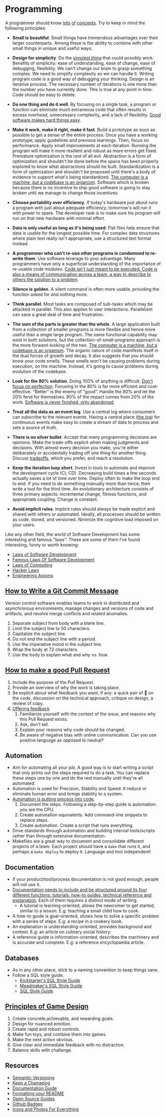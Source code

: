 # Programming

A programmer should know [lots](http://programmer.97things.oreilly.com/wiki/index.php/Contributions_Appearing_in_the_Book) [of](http://www.artima.com/weblogs/viewpost.jsp?thread=331531) [concepts](http://programmer.97things.oreilly.com/wiki/index.php/Other_Edited_Contributions). Try to keep in mind the following principles:

- **Small is beautiful**.
  Small things have tremendous advantages over their larger counterparts.
  Among these is the ability to combine with other small things in unique and useful ways.

- **Design for simplicity**.
  Do the [simplest thing](https://landing.google.com/sre/book/chapters/simplicity.html) that could possibly work.
  Benefits of simplicity: ease of understanding, ease of change, ease of debugging, flexibility.
  We can't change our brain to grasp something complex. We need to simplify complexity so we can handle it.
  Writing program code is a good way of debugging your thinking.
  Design is an iterative process. The necessary number of iterations is one more than the number you have currently done. This is true at any point in time.
  Code should be easy to delete.

- **Do one thing and do it well**.
  By focusing on a single task, a program or function can eliminate much extraneous code that often results in excess overhead, unnecessary complexity, and a lack of flexibility. [Good software makes hard things easy](https://medium.com/s/story/notes-to-myself-on-software-engineering-c890f16f4e4d).

- **Make it work, make it right, make it fast**.
  Build a prototype as soon as possible to get a sense of the entire process.
  Once you have a working prototype, apply guidelines and previous learnings. Then, focus on performance.
  Apply small improvements at each iteration. Running the program will make it more resilient and robust as more errors get fixed.
  Premature optimization is the root of all evil. Abstraction is a form of optimization and shouldn't be done before the space has been properly explored to know what abstractions should be built. Standardization is a form of optimization and shouldn't be proposed until there's a body of evidence to support what's being standardized.
  [The computer is a machine, but a codebase is an organism](https://meltingasphalt.com/a-codebase-is-an-organism/).
  Software which is broken because there is no incentive to ship good software is going to stay broken until we manage to change those incentives.

- **Choose portability over efficiency**.
  If today's hardware just about runs a program with just about adequate efficiency, tomorrow's will run it with power to spare.
  The developer task is to make sure his program will run on that new hardware with minimal effort.

- **Data is only useful as long as it's being used**.
  Flat files help ensure that data is usable for the longest possible time.
  For complex data structures where plain text really isn't appropriate, use a structured text format instead.

- **A programmer who can't re-use other programs is condemned to re-write them**.
  Use software leverage to your advantage.
  Many programmers have only a superficial understanding of the importance of re-usable code modules.
  [Code isn't just meant to be executed. Code is also a means of communication across a team, a way to describe to others the solution to a problem](https://medium.com/s/story/notes-to-myself-on-software-engineering-c890f16f4e4d).

- **Silence is golden**.
  A silent command is often more usable, providing the function asked for and nothing more.

- **Think parallel**.
  Most tasks are composed of sub-tasks which may be attacked in parallel.
  This also applies to user interactions.
  Parallelism can save a great deal of time and frustration.

- **The sum of the parts is greater than the whole**.
  A large application built from a collection of smaller programs is more flexible and hence more useful than a single large program.
  The same functional capability may exist in both solutions, but the collection-of-small-programs approach is the more forward-looking of the two.
  [The computer is a machine, but a codebase is an organism](https://meltingasphalt.com/a-codebase-is-an-organism/). The organic nature of code manifests itself in the dual forces of growth and decay. It also suggests that you should know your code smells. These smells won't be causing problems during execution, on the machine. Instead, it's going to cause problems during evolution of the codebase.

- **Look for the 80% solution**.
  Doing 100% of anything is difficult. [Don't focus on perfection](https://youtu.be/pYIho556BS8?list=PLypiXJdtIca7i8IrNye4IenjnUCP9LF35).
  Focusing in the 80% is far more efficient and cost-effective. "Better" is the enemy of "good".
  Handle the 80% and let the 20% fend for themselves.
  80% of the impact comes from 20% of the work.
  [Software is never finished, only abandoned](https://stackoverflow.blog/2020/02/20/requirements-volatility-is-the-core-problem-of-software-engineering/).

- **Treat all the data as an event log**.
  Use a central log where consumers can subscribe to the relevant events.
  Having a central place ([the log](https://engineering.linkedin.com/distributed-systems/log-what-every-software-engineer-should-know-about-real-time-datas-unifying)) for continuous events make easy to create a stream of data to process and sets a source of truth.

- **There is no silver bullet**.
  Accept that many programming decisions are opinions.
  Make the trade-offs explicit when making judgments and decisions. With almost every decision you make, you're either deliberately or accidentally trading off one thing for another thing.
  Discuss [tradeoffs](https://twitter.com/kelseyhightower/status/774076482637312001), which you prefer, and reach a resolution.

- **Keep the iteration loop short**.
  Invest in tools to automate and improve the development cycle (CI, CD). Decreasing build times a few seconds actually saves a lot of time over time. Deploy often to make the loop end to end. If you need to do something manually more than twice, then write a tool for the third time. An evolutionary architecture consists of three primary aspects: incremental change, fitness functions, and appropriate coupling. Change is constant.

- **Avoid implicit rules**.
  Implicit rules should always be made explicit and shared with others or automated. Ideally, all processes should be written as code, stored, and versioned. Ninimize the cognitive load imposed on your users.

Like any other field, the world of Software Development has some interesting and famous "laws". These are some of them I've found interesting, funny or worth knowing:

- [Laws of Software Development](http://www.globalnerdy.com/2007/07/18/laws-of-software-development/)
- [Famous Laws Of Software Development](https://www.timsommer.be/famous-laws-of-software-development/)
- [Laws of Computing](https://gist.github.com/sorahn/905f67acf00d6f2aa69e74a39de65941)
- [Hacker Laws](https://github.com/dwmkerr/hacker-laws)
- [Engineering Axioms](https://martinrue.com/my-engineering-axioms/)

## [How to Write a Git Commit Message](https://chris.beams.io/posts/git-commit/)

Version control software enables teams to work in distributed and asynchronous environments, manage changes and versions of code and artifacts, and resolve merge conflicts and related anomalies.

1. Separate subject from body with a blank line.
1. Limit the subject line to 50 characters.
1. Capitalize the subject line.
1. Do not end the subject line with a period.
1. Use the imperative mood in the subject line.
1. Wrap the body at 72 characters.
1. Use the body to explain what and why vs. how.

## [How to make a good Pull Request](https://github.blog/2015-01-21-how-to-write-the-perfect-pull-request/)

1. Include the purpose of the Pull Request.
1. Provide an overview of why the work is taking place.
1. Be explicit about what feedback you want, if any: a quick pair of :eyes: on the code, discussion on the technical approach, critique on design, a review of copy.
1. [Offering feedback](https://mtlynch.io/human-code-reviews-1/)
    1. Familiarize yourself with the context of the issue, and reasons why this Pull Request exists.
    1. Ask, don't tell.
    1. Explain your reasons why code should be changed.
    1. Be aware of negative bias with online communication. Can you use positive language as opposed to neutral?

## Automation

- Aim for automating all your job. A good way is to start writing a script that only prints out the steps required to do a task. You can replace these steps one by one and do the rest manually until they're all automated.
- Automation is used for Precision, Stability and Speed. It reduce or eliminate human error and brings stability to a system.
- [Automation is putting process into code](https://queue.acm.org/detail.cfm?id=3197520).
  1. Document the steps. Following a step-by-step guide is automation: you are the CPU.
  1. Create automation equivalents. Add command-line snippets to replace steps.
  1. Create automation. Create a script that runs everything.
- Drive standards through automation and building internal tools/scripts rather than through extensive documentation.
- Makefiles are a great way to document and consolidate different projects of a team. Each project should have a `make` that runs it, and perhaps a `make deploy` to deploy it. Language and tool independent!

## Documentation

- If your product/tool/process documentation is not good enough, people will not use it.
- [Documentation needs to include and be structured around its four different functions: tutorials, how-to guides, technical reference and explanation](https://documentation.divio.com/introduction/). Each of them requires a distinct mode of writing.
  - A tutorial is learning-oriented, allows the newcomer to get started, similar to a lesson. E.g: teaching a small child how to cook.
- A how-to guide is goal-oriented, shows how to solve a specific problem with a series of steps. E.g: a recipe in a cookery book.
- An explanation is understanding-oriented, provides background and context. E.g: an article on culinary social history.
- A reference guide is information-oriented, describes the machinery and is accurate and complete. E.g: a reference encyclopaedia article.

## Databases

- As in any other place, stick to a naming convention to keep things sane.
- Follow a SQL style guide.
  - [Kickstarter's SQL Style Guide](https://gist.github.com/fredbenenson/7bb92718e19138c20591)
  - [Meadmaker's SQL Style Guide](https://github.com/meadmaker/sql-style-guide)
  - [SQL Style Guide](https://www.sqlstyle.guide/)

## [Principles of Game Design](https://youtu.be/zaxAdRlyZQ8)

1. Create concrete,achievable, and rewarding goals.
1. Design for nuanced emotion.
1. Create rapid and robust controls.
1. Make fun toys, and combine them into games.
1. Make the next action obvious.
1. Give clear and immediate feedback with no distraction.
1. Balance skills with challenge.

## Resources

- [Semantic Versioning](https://semver.org/)
- [Keep a Changelog](https://keepachangelog.com/en/1.0.0/)
- [Documentation Guide](https://www.writethedocs.org/guide/#)
- [Formatting your README](https://guides.github.com/features/wikis/#Formatting-a-readme)
- [Open Source Guides](https://opensource.guide/)
- [Github Badges](https://shields.io/)
- [Icons and Photos For Everything](https://thenounproject.com/)
